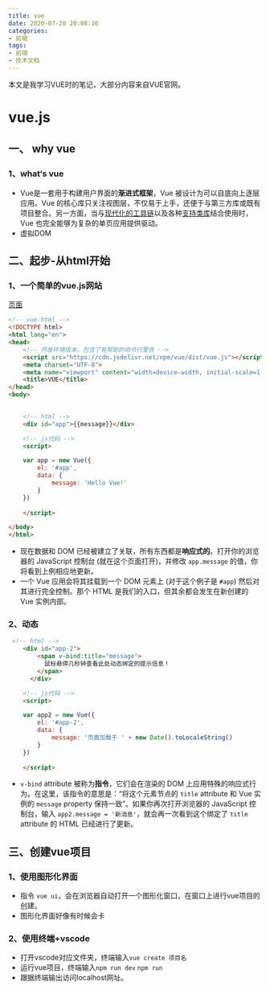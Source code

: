 ```yaml
---
title: vue
date: 2020-07-20 20:08:36
categories:
- 前端
tags:
- 前端
- 技术文档
---
```

本文是我学习VUE时的笔记，大部分内容来自VUE官网。

<!-- more -->

# vue.js
## 一、 why vue

### 1、what‘s vue

- Vue是一套用于构建用户界面的**渐进式框架**，Vue 被设计为可以自底向上逐层应用。Vue 的核心库只关注视图层，不仅易于上手，还便于与第三方库或既有项目整合。另一方面，当与[现代化的工具链](https://cn.vuejs.org/v2/guide/single-file-components.html)以及各种[支持类库](https://github.com/vuejs/awesome-vue#libraries--plugins)结合使用时，Vue 也完全能够为复杂的单页应用提供驱动。
- 虚拟DOM

### 

## 二、起步-从html开始

### 1、一个简单的vue.js网站
[页面](../../../../../vue_test.html)

```html
<!-- vue.html -->
<!DOCTYPE html>
<html lang="en">
<head>
    <!-- 开发环境版本，包含了有帮助的命令行警告 -->
    <script src="https://cdn.jsdelivr.net/npm/vue/dist/vue.js"></script>
    <meta charset="UTF-8">
    <meta name="viewport" content="width=device-width, initial-scale=1.0">
    <title>VUE</title>
</head>
<body>
    

    <!-- html -->
    <div id="app">{{message}}</div>

    <!-- js代码 -->
    <script>

    var app = new Vue({
        el: '#app',
        data: {
            message: 'Hello Vue!'
        }
    })
        
    </script>

</body>
</html>
```

- 现在数据和 DOM 已经被建立了关联，所有东西都是**响应式的**。打开你的浏览器的 JavaScript 控制台 (就在这个页面打开)，并修改 `app.message` 的值，你将看到上例相应地更新。
- 一个 Vue 应用会将其挂载到一个 DOM 元素上 (对于这个例子是 `#app`) 然后对其进行完全控制。那个 HTML 是我们的入口，但其余都会发生在新创建的 Vue 实例内部。

### 2、动态

```html
 <!-- html -->
    <div id="app-2">
        <span v-bind:title="message">
          鼠标悬停几秒钟查看此处动态绑定的提示信息！
        </span>
      </div>

    <!-- js代码 -->
    <script>

    var app2 = new Vue({
        el: '#app-2',
        data: {
            message: '页面加载于 ' + new Date().toLocaleString()
        }
    })
        
    </script>

```

- `v-bind` attribute 被称为**指令**，它们会在渲染的 DOM 上应用特殊的响应式行为。在这里，该指令的意思是：“将这个元素节点的 `title` attribute 和 Vue 实例的 `message` property 保持一致”。如果你再次打开浏览器的 JavaScript 控制台，输入 `app2.message = '新消息'`，就会再一次看到这个绑定了 `title` attribute 的 HTML 已经进行了更新。



## 三、创建vue项目

### 1、使用图形化界面

- 指令 `vue ui`，会在浏览器自动打开一个图形化窗口，在窗口上进行vue项目的创建。
- 图形化界面好像有时候会卡

### 2、使用终端+vscode

- 打开vscode对应文件夹，终端输入`vue create 项目名`
- 运行vue项目，终端输入`npm run dev` `npm run `
- 跟据终端输出访问localhost网址。